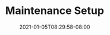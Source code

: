 ---
title: "Maintenance Setup"
date: 2021-01-05T08:29:58-08:00
lastmod: 2021-01-05T08:29:58-08:00
weight: ""
draft: true
---